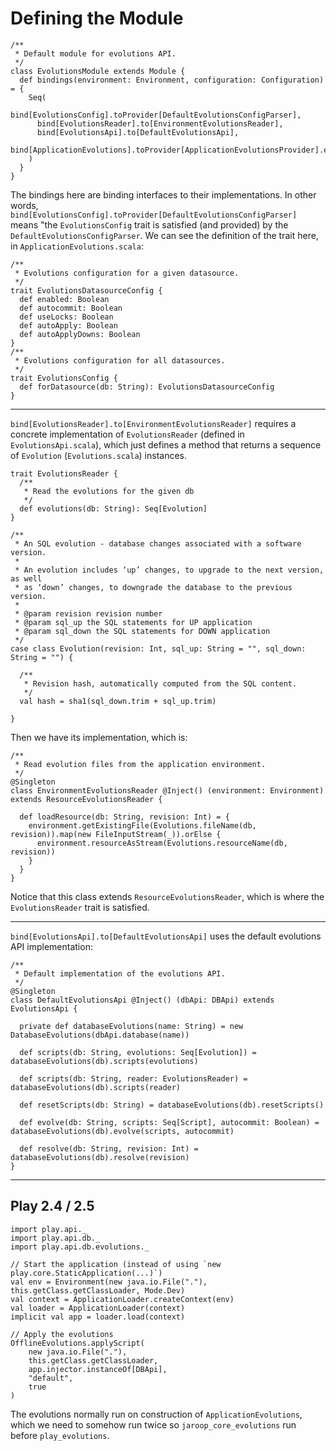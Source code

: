 # Defining the Module
```
/**
 * Default module for evolutions API.
 */
class EvolutionsModule extends Module {
  def bindings(environment: Environment, configuration: Configuration) = {
    Seq(
      bind[EvolutionsConfig].toProvider[DefaultEvolutionsConfigParser],
      bind[EvolutionsReader].to[EnvironmentEvolutionsReader],
      bind[EvolutionsApi].to[DefaultEvolutionsApi],
      bind[ApplicationEvolutions].toProvider[ApplicationEvolutionsProvider].eagerly
    )
  }
}
```
The bindings here are binding interfaces to their implementations. In other words, `bind[EvolutionsConfig].toProvider[DefaultEvolutionsConfigParser]` means "the `EvolutionsConfig` trait is satisfied (and provided) by the `DefaultEvolutionsConfigParser`. We can see the definition of the trait here, in `ApplicationEvolutions.scala`:
```
/**
 * Evolutions configuration for a given datasource.
 */
trait EvolutionsDatasourceConfig {
  def enabled: Boolean
  def autocommit: Boolean
  def useLocks: Boolean
  def autoApply: Boolean
  def autoApplyDowns: Boolean
}
/**
 * Evolutions configuration for all datasources.
 */
trait EvolutionsConfig {
  def forDatasource(db: String): EvolutionsDatasourceConfig
}
```
---
`bind[EvolutionsReader].to[EnvironmentEvolutionsReader]` requires a concrete implementation of `EvolutionsReader` (defined in `EvolutionsApi.scala`), which just defines a method that returns a sequence of `Evolution` (`Evolutions.scala`) instances.
```
trait EvolutionsReader {
  /**
   * Read the evolutions for the given db
   */
  def evolutions(db: String): Seq[Evolution]
}

/**
 * An SQL evolution - database changes associated with a software version.
 *
 * An evolution includes ‘up’ changes, to upgrade to the next version, as well
 * as ‘down’ changes, to downgrade the database to the previous version.
 *
 * @param revision revision number
 * @param sql_up the SQL statements for UP application
 * @param sql_down the SQL statements for DOWN application
 */
case class Evolution(revision: Int, sql_up: String = "", sql_down: String = "") {

  /**
   * Revision hash, automatically computed from the SQL content.
   */
  val hash = sha1(sql_down.trim + sql_up.trim)

}
```
Then we have its implementation, which is:
```
/**
 * Read evolution files from the application environment.
 */
@Singleton
class EnvironmentEvolutionsReader @Inject() (environment: Environment) extends ResourceEvolutionsReader {

  def loadResource(db: String, revision: Int) = {
    environment.getExistingFile(Evolutions.fileName(db, revision)).map(new FileInputStream(_)).orElse {
      environment.resourceAsStream(Evolutions.resourceName(db, revision))
    }
  }
}
```
Notice that this class extends `ResourceEvolutionsReader`, which is where the `EvolutionsReader` trait is satisfied.

---
`bind[EvolutionsApi].to[DefaultEvolutionsApi]` uses the default evolutions API implementation:
```
/**
 * Default implementation of the evolutions API.
 */
@Singleton
class DefaultEvolutionsApi @Inject() (dbApi: DBApi) extends EvolutionsApi {

  private def databaseEvolutions(name: String) = new DatabaseEvolutions(dbApi.database(name))

  def scripts(db: String, evolutions: Seq[Evolution]) = databaseEvolutions(db).scripts(evolutions)

  def scripts(db: String, reader: EvolutionsReader) = databaseEvolutions(db).scripts(reader)

  def resetScripts(db: String) = databaseEvolutions(db).resetScripts()

  def evolve(db: String, scripts: Seq[Script], autocommit: Boolean) = databaseEvolutions(db).evolve(scripts, autocommit)

  def resolve(db: String, revision: Int) = databaseEvolutions(db).resolve(revision)
}
```


---

## Play 2.4 / 2.5
```
import play.api._
import play.api.db._
import play.api.db.evolutions._

// Start the application (instead of using `new play.core.StaticApplication(...)`)
val env = Environment(new java.io.File("."), this.getClass.getClassLoader, Mode.Dev)
val context = ApplicationLoader.createContext(env)
val loader = ApplicationLoader(context)
implicit val app = loader.load(context)

// Apply the evolutions
OfflineEvolutions.applyScript(
    new java.io.File("."),
    this.getClass.getClassLoader,
    app.injector.instanceOf[DBApi],
    "default",
    true
)
```

The evolutions normally run on construction of `ApplicationEvolutions`, which we need to somehow run twice so `jaroop_core_evolutions` run before `play_evolutions`.